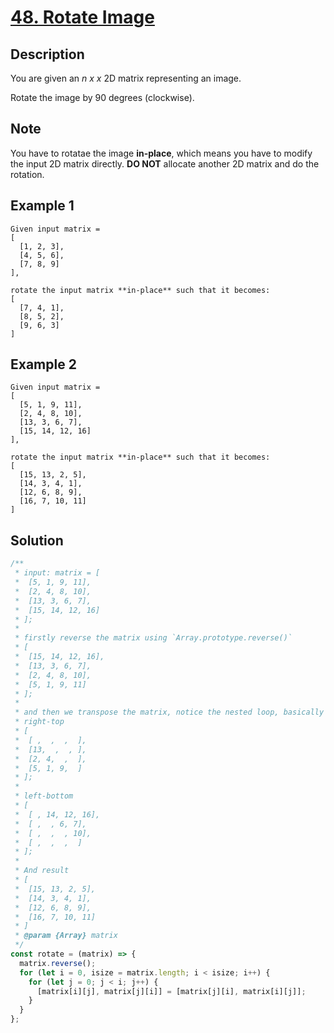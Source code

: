 # [48. Rotate Image](https://leetcode.com/problems/rotate-image/)

## Description

You are given an *n x x* 2D matrix representing an image.

Rotate the image by 90 degrees (clockwise).

## Note

You have to rotatae the image **in-place**, which means you have to modify the input 2D matrix directly. **DO NOT** allocate another 2D matrix and do the rotation.

## Example 1

```example
Given input matrix =
[
  [1, 2, 3],
  [4, 5, 6],
  [7, 8, 9]
],

rotate the input matrix **in-place** such that it becomes:
[
  [7, 4, 1],
  [8, 5, 2],
  [9, 6, 3]
]
```

## Example 2

```example
Given input matrix =
[
  [5, 1, 9, 11],
  [2, 4, 8, 10],
  [13, 3, 6, 7],
  [15, 14, 12, 16]
],

rotate the input matrix **in-place** such that it becomes:
[
  [15, 13, 2, 5],
  [14, 3, 4, 1],
  [12, 6, 8, 9],
  [16, 7, 10, 11]
]
```

## Solution

```javascript
/**
 * input: matrix = [
 *  [5, 1, 9, 11],
 *  [2, 4, 8, 10],
 *  [13, 3, 6, 7],
 *  [15, 14, 12, 16]
 * ];
 *
 * firstly reverse the matrix using `Array.prototype.reverse()`
 * [
 *  [15, 14, 12, 16],
 *  [13, 3, 6, 7],
 *  [2, 4, 8, 10],
 *  [5, 1, 9, 11]
 * ];
 *
 * and then we transpose the matrix, notice the nested loop, basically we exchange the two parts:
 * right-top
 * [
 *  [ ,  ,  ,  ],
 *  [13,  ,  , ],
 *  [2, 4,  ,  ],
 *  [5, 1, 9,  ]
 * ];
 *
 * left-bottom
 * [
 *  [ , 14, 12, 16],
 *  [ ,  , 6, 7],
 *  [ ,  ,  , 10],
 *  [ ,  ,  ,  ]
 * ];
 *
 * And result
 * [
 *  [15, 13, 2, 5],
 *  [14, 3, 4, 1],
 *  [12, 6, 8, 9],
 *  [16, 7, 10, 11]
 * ]
 * @param {Array} matrix
 */
const rotate = (matrix) => {
  matrix.reverse();
  for (let i = 0, isize = matrix.length; i < isize; i++) {
    for (let j = 0; j < i; j++) {
      [matrix[i][j], matrix[j][i]] = [matrix[j][i], matrix[i][j]];
    }
  }
};
```

